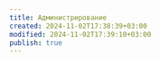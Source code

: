 ```yaml
---
title: Администрирование
created: 2024-11-02T17:38:39+03:00
modified: 2024-11-02T17:39:10+03:00
publish: true
---
```

